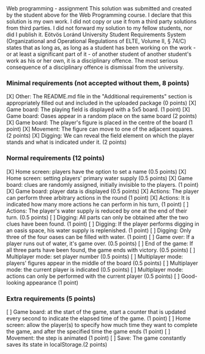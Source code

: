 <Adil Zhetigenov>
<RHZ142>
Web programming - assignment
This solution was submitted and created by the student above for the Web Programming course.
I declare that this solution is my own work. I did not copy or use it from a third party
solutions from third parties. I did not forward my solution to my fellow students, nor did I publish it.
Eötvös Loránd University Student Requirements System
(Organizational and Operational Regulations of ELTE, Volume II, § 74/C) states that as long as,
as long as a student has been working on the work - or at least a significant part of it - of another student
of another student's work as his or her own, it is a disciplinary offence.
The most serious consequence of a disciplinary offence is dismissal from the university.

### Minimal requirements (not accepted without them, 8 points)
[X] Other: The README.md file in the "Additional requirements" section is appropriately filled out and included in the uploaded package (0 points)
[X] Game board: The playing field is displayed with a 5x5 board. (1 point)
[X] Game board: Oases appear in a random place on the same board (2 points)
[X] Game board: The player's figure is placed in the centre of the board (1 point)
[X] Movement: The figure can move to one of the adjacent squares. (2 points)
[X] Digging: We can reveal the field element on which the player stands and what is indicated under it. (2 points)

### Normal requirements (12 points)
[X] Home screen: players have the option to set a name (0.5 points)
[X] Home screen: setting players' primary water supply (0.5 points)
[X] Game board: clues are randomly assigned, initially invisible to the players. (1 point)
[X] Game board: player data is displayed (0.5 points)
[X] Actions: The player can perform three arbitrary actions in the round (1 point)
[X] Actions: It is indicated how many more actions he can perform in his turn, (1 point)
[ ] Actions: The player's water supply is reduced by one at the end of their turn. (0.5 points)
[ ] Digging: All parts can only be obtained after the two clues have been found. (1 point)
[ ] Digging: If the player performs digging in an oasis space, his water supply is replenished. (1 point)
[ ] Digging: Only three of the four oases can be filled with water. (1 point)
[ ] Game over: If a player runs out of water, it's game over. (0.5 points)
[ ] End of the game: If all three parts have been found, the game ends with victory. (0.5 points)
[ ] Multiplayer mode: set player number (0.5 points)
[ ] Multiplayer mode: players' figures appear in the middle of the board (0.5 points)
[ ] Multiplayer mode: the current player is indicated (0.5 points)
[ ] Multiplayer mode: actions can only be performed with the current player (0.5 points)
[ ] Good-looking appearance (1 point)

### Extra requirements (5 points)
[ ] Game board: at the start of the game, start a counter that is updated every second to indicate the elapsed time of the game. (1 point)
[ ] Home screen: allow the player(s) to specify how much time they want to complete the game, and after the specified time the game ends (1 point)
[ ] Movement: the step is animated (1 point)
[ ] Save: The game constantly saves its state in localStorage.(2 points)

